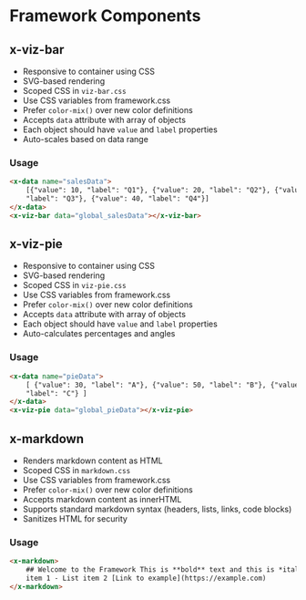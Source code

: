# Framework Components

## x-viz-bar

- Responsive to container using CSS
- SVG-based rendering
- Scoped CSS in `viz-bar.css`
- Use CSS variables from framework.css
- Prefer `color-mix()` over new color definitions
- Accepts `data` attribute with array of objects
- Each object should have `value` and `label` properties
- Auto-scales based on data range

### Usage

```html
<x-data name="salesData">
	[{"value": 10, "label": "Q1"}, {"value": 20, "label": "Q2"}, {"value": 30,
	"label": "Q3"}, {"value": 40, "label": "Q4"}]
</x-data>
<x-viz-bar data="global_salesData"></x-viz-bar>
```

## x-viz-pie

- Responsive to container using CSS
- SVG-based rendering
- Scoped CSS in `viz-pie.css`
- Use CSS variables from framework.css
- Prefer `color-mix()` over new color definitions
- Accepts `data` attribute with array of objects
- Each object should have `value` and `label` properties
- Auto-calculates percentages and angles

### Usage

```html
<x-data name="pieData">
	[ {"value": 30, "label": "A"}, {"value": 50, "label": "B"}, {"value": 20,
	"label": "C"} ]
</x-data>
<x-viz-pie data="global_pieData"></x-viz-pie>
```

## x-markdown

- Renders markdown content as HTML
- Scoped CSS in `markdown.css`
- Use CSS variables from framework.css
- Prefer `color-mix()` over new color definitions
- Accepts markdown content as innerHTML
- Supports standard markdown syntax (headers, lists, links, code blocks)
- Sanitizes HTML for security

### Usage

```html
<x-markdown>
	## Welcome to the Framework This is **bold** text and this is *italic*. - List
	item 1 - List item 2 [Link to example](https://example.com)
</x-markdown>
```
